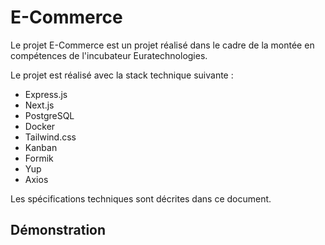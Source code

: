 # E-Commerce 

Le projet E-Commerce est un projet réalisé dans le cadre de la montée en compétences de l'incubateur Euratechnologies. 

Le projet est réalisé avec la stack technique suivante : 

- Express.js
- Next.js
- PostgreSQL
- Docker
- Tailwind.css
- Kanban
- Formik
- Yup
- Axios


Les spécifications techniques sont décrites dans ce document.

## Démonstration 

